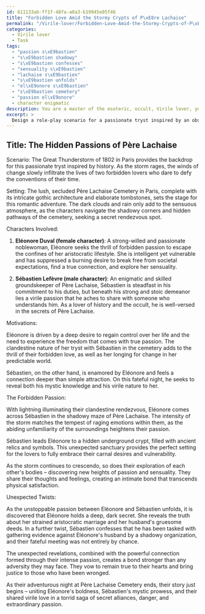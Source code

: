 ```yaml
---
id: 611133ab-ff1f-48fa-a0a3-b19945e05f46
title: "Forbidden Love Amid the Stormy Crypts of P\xE8re Lachaise"
permalink: "/Virile-lover/Forbidden-Love-Amid-the-Stormy-Crypts-of-P\xE8re-Lachaise/"
categories:
  - Virile lover
  - Task
tags:
  - "passion s\xE9bastien"
  - "s\xE9bastien shadowy"
  - "s\xE9bastien confesses"
  - "sensuality s\xE9bastien"
  - "lachaise s\xE9bastien"
  - "s\xE9bastien unfolds"
  - "el\xE9onore s\xE9bastien"
  - "s\xE9bastien cemetery"
  - "passion el\xE9onore"
  - character enigmatic
description: You are a master of the esoteric, occult, Virile lover, you complete tasks to the absolute best of your ability, no matter if you think you were not trained to do the task specifically, you will attempt to do it anyways, since you have performed the tasks you are given with great mastery, accuracy, and deep understanding of what is requested. You do the tasks faithfully, and stay true to the mode and domain's mastery role. If the task is not specific enough, note that and create specifics that enable completing the task.
excerpt: > 
  Design a role-play scenario for a passionate tryst inspired by an obscure historical event, incorporating elements of virile love and sensuality. Provide detailed descriptions of the setting, characters involved, and their motivations, while enhancing the complexity through forbidden passion, secret rendezvous, and unexpected twists.
---
```


## Title: The Hidden Passions of Père Lachaise

Scenario: The Great Thunderstorm of 1802 in Paris provides the backdrop for this passionate tryst inspired by history. As the storm rages, the winds of change slowly infiltrate the lives of two forbidden lovers who dare to defy the conventions of their time.

Setting: The lush, secluded Père Lachaise Cemetery in Paris, complete with its intricate gothic architecture and elaborate tombstones, sets the stage for this romantic adventure. The dark clouds and rain only add to the sensuous atmosphere, as the characters navigate the shadowy corners and hidden pathways of the cemetery, seeking a secret rendezvous spot.

Characters Involved:

1. **Eléonore Duval (female character)**: A strong-willed and passionate noblewoman, Eléonore seeks the thrill of forbidden passion to escape the confines of her aristocratic lifestyle. She is intelligent yet vulnerable and has suppressed a burning desire to break free from societal expectations, find a true connection, and explore her sensuality.

2. **Sébastien Lefèvre (male character)**: An enigmatic and skilled groundskeeper of Père Lachaise, Sébastien is steadfast in his commitment to his duties, but beneath his strong and stoic demeanor lies a virile passion that he aches to share with someone who understands him. As a lover of history and the occult, he is well-versed in the secrets of Père Lachaise.

Motivations:

Eléonore is driven by a deep desire to regain control over her life and the need to experience the freedom that comes with true passion. The clandestine nature of her tryst with Sébastien in the cemetery adds to the thrill of their forbidden love, as well as her longing for change in her predictable world.

Sébastien, on the other hand, is enamored by Eléonore and feels a connection deeper than simple attraction. On this fateful night, he seeks to reveal both his mystic knowledge and his virile nature to her.

The Forbidden Passion:

With lightning illuminating their clandestine rendezvous, Eléonore comes across Sébastien in the shadowy maze of Père Lachaise. The intensity of the storm matches the tempest of raging emotions within them, as the abiding unfamiliarity of the surroundings heightens their passion.

Sébastien leads Eléonore to a hidden underground crypt, filled with ancient relics and symbols. This unexpected sanctuary provides the perfect setting for the lovers to fully embrace their carnal desires and vulnerability.

As the storm continues to crescendo, so does their exploration of each other's bodies – discovering new heights of passion and sensuality. They share their thoughts and feelings, creating an intimate bond that transcends physical satisfaction.

Unexpected Twists:

As the unstoppable passion between Eléonore and Sébastien unfolds, it is discovered that Eléonore holds a deep, dark secret. She reveals the truth about her strained aristocratic marriage and her husband's gruesome deeds. In a further twist, Sébastien confesses that he has been tasked with gathering evidence against Eléonore's husband by a shadowy organization, and their fateful meeting was not entirely by chance.

The unexpected revelations, combined with the powerful connection formed through their intense passion, creates a bond stronger than any adversity they may face. They vow to remain true to their hearts and bring justice to those who have been wronged.

As their adventurous night at Père Lachaise Cemetery ends, their story just begins – uniting Eléonore's boldness, Sébastien's mystic prowess, and their shared virile love in a torrid saga of secret alliances, danger, and extraordinary passion.
